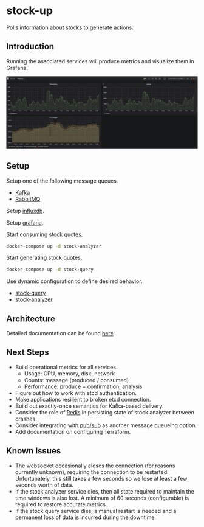 # stock-up
Polls information about stocks to generate actions.

## Introduction
Running the associated services will produce metrics and visualize them in Grafana.

![Metrics](./doc/images/metrics.png)

## Setup
Setup one of the following message queues.
 * [Kafka](doc/setup/kafka)
 * [RabbitMQ](doc/setup/rabbitmq)

Setup [influxdb](doc/setup/influxdb).

Setup [grafana](doc/setup/grafana).

Start consuming stock quotes.
```bash
docker-compose up -d stock-analyzer
```

Start generating stock quotes.
```bash
docker-compose up -d stock-query
```

Use dynamic configuration to define desired behavior.
 * [stock-query](stock_query)
 * [stock-analyzer](stock_analyzer)

## Architecture
Detailed documentation can be found [here](doc/architecture).  

## Next Steps
* Build operational metrics for all services.
    * Usage: CPU, memory, disk, network
    * Counts: message (produced / consumed)
    * Performance: produce + confirmation, analysis
* Figure out how to work with etcd authentication.
* Make applications resilient to broken etcd connection.
* Build out exactly-once semantics for Kafka-based delivery.
* Consider the role of [Redis](https://scalegrid.io/blog/top-redis-use-cases-by-core-data-structure-types/) in
  persisting state of stock analyzer between crashes.
* Consider integrating with [pub/sub](https://cloud.google.com/blog/products/data-analytics/what-to-consider-in-an-apache-kafka-to-pubsub-migration)
  as another message queueing option.
* Add documentation on configuring Terraform.

## Known Issues
* The websocket occasionally closes the connection (for reasons currently unknown), requiring the connection to be
  restarted. Unfortunately, this still takes a few seconds so we lose at least a few seconds worth of data.
* If the stock analyzer service dies, then all state required to maintain the time windows is also lost. A minimum of
  60 seconds (configurable) is required to restore accurate metrics.
* If the stock query service dies, a manual restart is needed and a permanent loss of data is incurred during the
  downtime.
